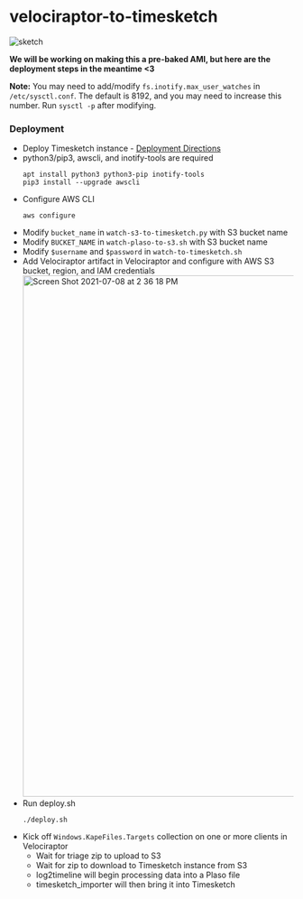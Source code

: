 # velociraptor-to-timesketch

![sketch](https://user-images.githubusercontent.com/4219694/126829968-b613e88b-d558-4a67-a70f-c5198353b284.jpg)


**We will be working on making this a pre-baked AMI, but here are the deployment steps in the meantime <3**

**Note:** You may need to add/modify `fs.inotify.max_user_watches` in `/etc/sysctl.conf`. The default is 8192, and you may need to increase this number. Run `sysctl -p` after modifying.


### Deployment
* Deploy Timesketch instance - [Deployment Directions](https://github.com/google/timesketch/blob/master/docs/getting-started/install.md)
* python3/pip3, awscli, and inotify-tools are required
  ```
  apt install python3 python3-pip inotify-tools
  pip3 install --upgrade awscli
  ```
* Configure AWS CLI
  ```
  aws configure 
  ```
* Modify `bucket_name` in `watch-s3-to-timesketch.py` with S3 bucket name
* Modify `BUCKET_NAME` in `watch-plaso-to-s3.sh` with S3 bucket name
* Modify `$username` and `$password` in `watch-to-timesketch.sh` 
* Add Velociraptor artifact in Velociraptor and configure with AWS S3 bucket, region, and IAM credentials
  <img width="924" alt="Screen Shot 2021-07-08 at 2 36 18 PM" src="https://user-images.githubusercontent.com/1244979/124973850-114cdc80-dffa-11eb-8267-fc97488993b2.png">
* Run deploy.sh
  ```
  ./deploy.sh
  ```
* Kick off `Windows.KapeFiles.Targets` collection on one or more clients in Velociraptor
  * Wait for triage zip to upload to S3
  * Wait for zip to download to Timesketch instance from S3
  * log2timeline will begin processing data into a Plaso file
  * timesketch_importer will then bring it into Timesketch
